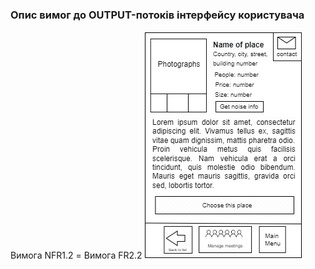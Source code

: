 ### Опис вимог до OUTPUT-потоків інтерфейсу користувача
Вимога NFR1.2 = Вимога FR2.2
![](https://github.com/oleksandrblazhko/ai204-berislavskij/blob/ai204-berislavskij_with_laboratory_work_3/1-SoftwareRequirements/1.4-FuncNonFuncRequirements/1.4.4-NFRUserInterfaceOUTPUT/NFR1.2.jpg)

